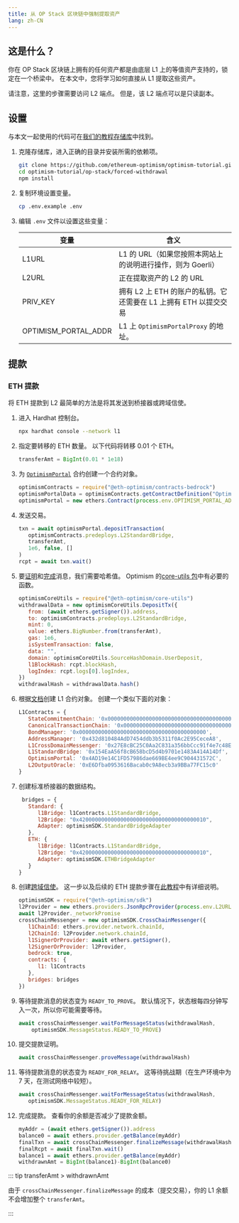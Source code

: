 ```yaml
---
title: 从 OP Stack 区块链中强制提取资产
lang: zh-CN
---
```



## 这是什么？

你在 OP Stack 区块链上拥有的任何资产都是由底层 L1 上的等值资产支持的，锁定在一个桥梁中。
在本文中，您将学习如何直接从 L1 提取这些资产。

请注意，这里的步骤需要访问 L2 端点。
但是，该 L2 端点可以是只读副本。


## 设置

与本文一起使用的代码可在[我们的教程存储库](https://github.com/ethereum-optimism/optimism-tutorial/tree/main/op-stack/forced-withdrawal)中找到。

1. 克隆存储库，进入正确的目录并安装所需的依赖项。

   ```sh
   git clone https://github.com/ethereum-optimism/optimism-tutorial.git
   cd optimism-tutorial/op-stack/forced-withdrawal
   npm install
   ```

1. 复制环境设置变量。

   ```sh
   cp .env.example .env
   ```

1. 编辑 `.env` 文件以设置这些变量：

   | 变量                 | 含义 |
   | -------------------- | ------- |
   | L1URL                | L1 的 URL（如果您按照本网站上的说明进行操作，则为 Goerli）
   | L2URL                | 正在提取资产的 L2 的 URL
   | PRIV_KEY             | 拥有 L2 上 ETH 的账户的私钥。它还需要在 L1 上拥有 ETH 以提交交易
   | OPTIMISM_PORTAL_ADDR | L1 上 `OptimismPortalProxy` 的地址。


## 提款

### ETH 提款

将 ETH 提款到 L2 最简单的方法是将其发送到桥接器或跨域信使。

1. 进入 Hardhat 控制台。

   ```sh
   npx hardhat console --network l1
   ```

2. 指定要转移的 ETH 数量。
   以下代码将转移 0.01 个 ETH。

   ```js
   transferAmt = BigInt(0.01 * 1e18)
   ``` 

3. 为 [`OptimismPortal`](https://github.com/ethereum-optimism/optimism/blob/129032f15b76b0d2a940443a39433de931a97a44/packages/contracts-bedrock/contracts/L1/OptimismPortal.sol) 合约创建一个合约对象。

   ```js
   optimismContracts = require("@eth-optimism/contracts-bedrock")
   optimismPortalData = optimismContracts.getContractDefinition("OptimismPortal")
   optimismPortal = new ethers.Contract(process.env.OPTIMISM_PORTAL_ADDR, optimismPortalData.abi, await ethers.getSigner())
   ```

4. 发送交易。

   ```js
   txn = await optimismPortal.depositTransaction(
      optimismContracts.predeploys.L2StandardBridge,
      transferAmt,
      1e6, false, []
   )
   rcpt = await txn.wait()
   ```

5. 要[证明](https://sdk.optimism.io/classes/crosschainmessenger#proveMessage-2)和[完成](https://sdk.optimism.io/classes/crosschainmessenger#finalizeMessage-2)消息，我们需要哈希值。
   Optimism 的[core-utils 包](https://www.npmjs.com/package/@eth-optimism/core-utils)中有必要的函数。

   ```js
   optimismCoreUtils = require("@eth-optimism/core-utils")
   withdrawalData = new optimismCoreUtils.DepositTx({
      from: (await ethers.getSigner()).address,
      to: optimismContracts.predeploys.L2StandardBridge,
      mint: 0,
      value: ethers.BigNumber.from(transferAmt),
      gas: 1e6,
      isSystemTransaction: false,
      data: "",
      domain: optimismCoreUtils.SourceHashDomain.UserDeposit,
      l1BlockHash: rcpt.blockHash,
      logIndex: rcpt.logs[0].logIndex,
   })
   withdrawalHash = withdrawalData.hash()
   ```

6. 根据[文档](../build/sdk.md)创建 L1 合约对象。
   创建一个类似下面的对象：

   ```js
   L1Contracts = {
      StateCommitmentChain: '0x0000000000000000000000000000000000000000',
      CanonicalTransactionChain: '0x0000000000000000000000000000000000000000',
      BondManager: '0x0000000000000000000000000000000000000000',
      AddressManager: '0x432d810484AdD7454ddb3b5311f0Ac2E95CeceA8',
      L1CrossDomainMessenger: '0x27E8cBC25C0Aa2C831a356bbCcc91f4e7c48EeeE',
      L1StandardBridge: '0x154EaA56f8cB658bcD5d4b9701e1483A414A14Df',
      OptimismPortal: '0x4AD19e14C1FD57986dae669BE4ee9C904431572C',
      L2OutputOracle: '0xE6Dfba0953616Bacab0c9A8ecb3a9BBa77FC15c0'
   }
   ```

7. 创建标准桥接器的数据结构。

   ```js
    bridges = { 
      Standard: { 
         l1Bridge: l1Contracts.L1StandardBridge, 
         l2Bridge: "0x4200000000000000000000000000000000000010", 
         Adapter: optimismSDK.StandardBridgeAdapter
      },
      ETH: {
         l1Bridge: l1Contracts.L1StandardBridge, 
         l2Bridge: "0x4200000000000000000000000000000000000010", 
         Adapter: optimismSDK.ETHBridgeAdapter
      }
   }
   ```

8. 创建[跨域信使](https://sdk.optimism.io/classes/crosschainmessenger)。
   这一步以及后续的 ETH 提款步骤在[此教程](https://github.com/ethereum-optimism/optimism-tutorial/tree/main/cross-dom-bridge-eth)中有详细说明。

   ```js
   optimismSDK = require("@eth-optimism/sdk")
   l2Provider = new ethers.providers.JsonRpcProvider(process.env.L2URL)
   await l2Provider._networkPromise
   crossChainMessenger = new optimismSDK.CrossChainMessenger({
      l1ChainId: ethers.provider.network.chainId,
      l2ChainId: l2Provider.network.chainId,
      l1SignerOrProvider: await ethers.getSigner(),
      l2SignerOrProvider: l2Provider,
      bedrock: true,
      contracts: {
         l1: l1Contracts
      },
      bridges: bridges
   })   
   ```

9. 等待提款消息的状态变为 `READY_TO_PROVE`。
   默认情况下，状态根每四分钟写入一次，所以你可能需要等待。

   ```js
   await crossChainMessenger.waitForMessageStatus(withdrawalHash, 
       optimismSDK.MessageStatus.READY_TO_PROVE)
   ```

10. 提交提款证明。

    ```js
    await crossChainMessenger.proveMessage(withdrawalHash)
    ```

11. 等待提款消息的状态变为 `READY_FOR_RELAY`。
    这等待挑战期（在生产环境中为 7 天，在测试网络中较短）。

    ```js
    await crossChainMessenger.waitForMessageStatus(withdrawalHash, 
       optimismSDK.MessageStatus.READY_FOR_RELAY)
    ```

12. 完成提款。
    查看你的余额是否减少了提款金额。

    ```js
    myAddr = (await ethers.getSigner()).address
    balance0 = await ethers.provider.getBalance(myAddr)
    finalTxn = await crossChainMessenger.finalizeMessage(withdrawalHash)
    finalRcpt = await finalTxn.wait()
    balance1 = await ethers.provider.getBalance(myAddr)
    withdrawnAmt = BigInt(balance1)-BigInt(balance0)
    ```

::: tip transferAmt > withdrawnAmt

由于 `crossChainMessenger.finalizeMessage` 的成本（提交交易），你的 L1 余额不会增加整个 `transferAmt`。

:::
